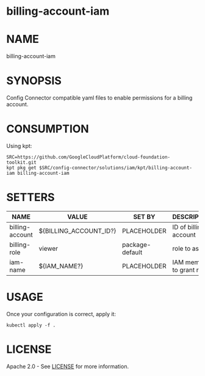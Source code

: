 billing-account-iam
==================================================

# NAME

  billing-account-iam

# SYNOPSIS

  Config Connector compatible yaml files to enable permissions for a billing account.

# CONSUMPTION

  Using kpt:
  ```
  SRC=https://github.com/GoogleCloudPlatform/cloud-foundation-toolkit.git
  kpt pkg get $SRC/config-connector/solutions/iam/kpt/billing-account-iam billing-account-iam
  ```

# SETTERS
|      NAME       |         VALUE          |     SET BY      |       DESCRIPTION        | COUNT |
|-----------------|------------------------|-----------------|--------------------------|-------|
| billing-account | ${BILLING_ACCOUNT_ID?} | PLACEHOLDER     | ID of billing account    | 1     |
| billing-role    | viewer                 | package-default | role to assign           | 1     |
| iam-name        | ${IAM_NAME?}           | PLACEHOLDER     | IAM member to grant role | 1     |
# USAGE

  Once your configuration is correct, apply it:
  ```
  kubectl apply -f .
  ```

# LICENSE
  Apache 2.0 - See [LICENSE](/LICENSE) for more information.
